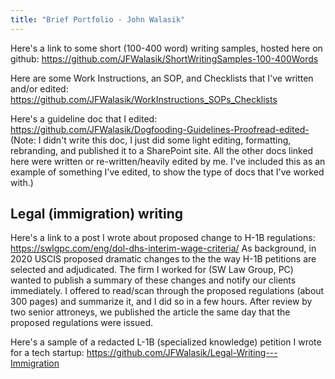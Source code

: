 ```yaml
---
title: "Brief Portfolio - John Walasik"
---
```


Here's a link to some short (100-400 word) writing samples, hosted here on github: https://github.com/JFWalasik/ShortWritingSamples-100-400Words

Here are some Work Instructions, an SOP, and Checklists that I've written and/or edited: https://github.com/JFWalasik/WorkInstructions_SOPs_Checklists

Here's a guideline doc that I edited: https://github.com/JFWalasik/Dogfooding-Guidelines-Proofread-edited- (Note: I didn't write this doc, I just did some light editing, formatting, rebranding, and published it to a SharePoint site. All the other docs linked here were written or re-written/heavily edited by me. I've included this as an example of something I've edited, to show the type of docs that I've worked with.)

## Legal (immigration) writing

Here's a link to a post I wrote about proposed change to H-1B regulations: https://swlgpc.com/eng/dol-dhs-interim-wage-criteria/ As background, in 2020 USCIS proposed dramatic changes to the the way H-1B petitions are selected and adjudicated. The firm I worked for (SW Law Group, PC) wanted to publish a summary of these changes and notify our clients immediately. I offered to read/scan through the proposed regulations (about 300 pages) and summarize it, and I did so in a few hours. After review by two senior attroneys, we published the article the same day that the proposed regulations were issued.

Here's a sample of a redacted L-1B (specialized knowledge) petition I wrote for a tech startup: https://github.com/JFWalasik/Legal-Writing---Immigration

